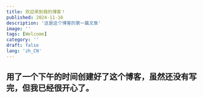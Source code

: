 ```yaml
---
title: 欢迎来到我的博客！
published: 2024-11-16
description: '这是这个博客的第一篇文章'
image: ''
tags: [Welcome]
category: ''
draft: false 
lang: 'zh_CN'
---
```

用了一个下午的时间创建好了这个博客，虽然还没有写完，但我已经很开心了。
---
